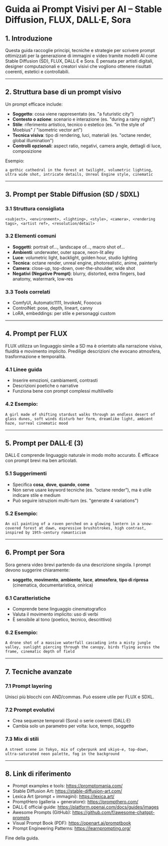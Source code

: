 # Guida ai Prompt Visivi per AI – Stable Diffusion, FLUX, DALL·E, Sora

## 1. Introduzione
Questa guida raccoglie principi, tecniche e strategie per scrivere prompt ottimizzati per la generazione di immagini e video tramite modelli AI come Stable Diffusion (SD), FLUX, DALL·E e Sora. È pensata per artisti digitali, designer computazionali e creatori visivi che vogliono ottenere risultati coerenti, estetici e controllabili.

---

## 2. Struttura base di un prompt visivo

Un prompt efficace include:
- **Soggetto**: cosa viene rappresentato (es. "a futuristic city")
- **Contesto o azione**: scenario e interazione (es. "during a rainy night")
- **Stile**: riferimento artistico, tecnico o estetico (es. "in the style of Moebius" / "isometric vector art")
- **Tecnica visiva**: tipo di rendering, luci, materiali (es. "octane render, global illumination")
- **Controlli opzionali**: aspect ratio, negativi, camera angle, dettagli di luce, composizione

Esempio:
```
a gothic cathedral in the forest at twilight, volumetric lighting, ultra wide shot, intricate details, Unreal Engine style, cinematic
```

---

## 3. Prompt per Stable Diffusion (SD / SDXL)

### 3.1 Struttura consigliata
```
<subject>, <environment>, <lighting>, <style>, <camera>, <rendering tags>, <artist ref>, <resolution/detail>
```

### 3.2 Elementi comuni
- **Soggetti**: portrait of..., landscape of..., macro shot of...
- **Ambienti**: underwater, outer space, neon-lit alley
- **Luce**: volumetric light, backlight, golden hour, studio lighting
- **Tecnica**: octane render, unreal engine, photorealistic, anime, painterly
- **Camera**: close-up, top-down, over-the-shoulder, wide shot
- **Negativi (Negative Prompt)**: blurry, distorted, extra fingers, bad anatomy, watermark, low-res

### 3.3 Tools correlati
- ComfyUI, Automatic1111, InvokeAI, Fooocus
- ControlNet: pose, depth, lineart, canny
- LoRA, embeddings: per stile e personaggi custom

---

## 4. Prompt per FLUX

FLUX utilizza un linguaggio simile a SD ma è orientato alla narrazione visiva, fluidità e movimento implicito. Predilige descrizioni che evocano atmosfera, trasformazione e temporalità.

### 4.1 Linee guida
- Inserire emozioni, cambiamenti, contrasti
- Descrizioni poetiche o narrative
- Funziona bene con prompt complessi multilivello

### 4.2 Esempio:
```
A girl made of shifting stardust walks through an endless desert of glass dunes, soft winds disturb her form, dreamlike light, ambient haze, surreal cinematic mood
```

---

## 5. Prompt per DALL·E (3)

DALL·E comprende linguaggio naturale in modo molto accurato. È efficace con prompt brevi ma ben articolati.

### 5.1 Suggerimenti
- Specifica **cosa**, **dove**, **quando**, **come**
- Non serve usare keyword tecniche (es. “octane render”), ma è utile indicare stile e medium
- Può seguire istruzioni multi-turn (es. "generate 4 variations")

### 5.2 Esempio:
```
An oil painting of a raven perched on a glowing lantern in a snow-covered forest at dawn, expressive brushstrokes, high contrast, inspired by 19th-century romanticism
```

---

## 6. Prompt per Sora

Sora genera video brevi partendo da una descrizione singola. I prompt devono suggerire chiaramente:
- **soggetto**, **movimento**, **ambiente**, **luce**, **atmosfera**, **tipo di ripresa** (cinematica, documentaristica, onirica)

### 6.1 Caratteristiche
- Comprende bene linguaggio cinematografico
- Valuta il movimento implicito: uso di verbi
- È sensibile al tono (poetico, tecnico, descrittivo)

### 6.2 Esempio:
```
A drone shot of a massive waterfall cascading into a misty jungle valley, sunlight piercing through the canopy, birds flying across the frame, cinematic depth of field
```

---

## 7. Tecniche avanzate

### 7.1 Prompt layering
Unisci più blocchi con AND/commas. Può essere utile per FLUX e SDXL.

### 7.2 Prompt evolutivi
- Crea sequenze temporali (Sora) o serie coerenti (DALL·E)
- Cambia solo un parametro per volta: luce, tempo, soggetto

### 7.3 Mix di stili
```
A street scene in Tokyo, mix of cyberpunk and ukiyo-e, top-down, ultra-saturated neon palette, fog in the background
```

---

## 8. Link di riferimento
- Prompt examples e tools: https://promptomania.com/
- Stable Diffusion Art: https://stable-diffusion-art.com/
- Lexica Art (prompt + immagini): https://lexica.art/
- PromptHero (galleria + generatore): https://prompthero.com/
- DALL·E official guide: https://platform.openai.com/docs/guides/images
- Awesome Prompts (GitHub): https://github.com/f/awesome-chatgpt-prompts
- Visual Prompt Book (PDF): https://openart.ai/promptbook
- Prompt Engineering Patterns: https://learnprompting.org/

Fine della guida.